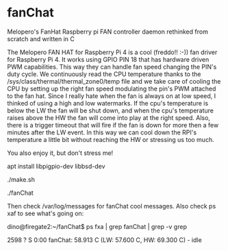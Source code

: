 # fanChat
Melopero's FanHat Raspberry pi FAN controller daemon rethinked from scratch and written in C

The Melopero FAN HAT for Raspberry Pi 4 is a cool (freddo!! :-)) fan driver for Raspberry Pi 4. It works using GPIO PIN 18 that has
hardware driven PWM capabilities. This way they can handle fan speed changing the PIN's duty cycle.
We continuously read the CPU temperature thanks to the /sys/class/thermal/thermal_zone0/temp file and we take care of cooling
the CPU by setting up the right fan speed modulating the pin's PWM attached to the fan hat.
Since I really hate when the fan is always on at low speed, I thinked of using a high and low watermarks.
If the cpu's temperature is below the LW the fan will be shut down, and when the cpu's temperature raises above the HW the fan
will come into play at the right speed. Also, there is a trigger timeout that will fire if the fan is down for more then a few minutes
after the LW event. In this way we can cool down the RPI's temperature a little bit without reaching the HW or stressing us too much.

You also enjoy it, but don't stress me!

apt install libpigpio-dev libbsd-dev

./make.sh

./fanChat

Then check /var/log/messages for fanChat cool messages.
Also check ps xaf to see what's going on:

dino@firegate2:~/fanChat$ ps fxa | grep fanChat | grep -v grep

 2598 ?        S      0:00 fanChat: 58.913 C (LW: 57.600 C, HW: 69.300 C) - idle


